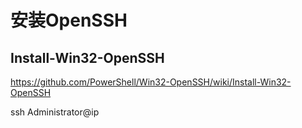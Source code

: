 # 安装OpenSSH
## Install-Win32-OpenSSH
https://github.com/PowerShell/Win32-OpenSSH/wiki/Install-Win32-OpenSSH


ssh Administrator@ip
